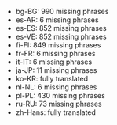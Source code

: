 - bg-BG: 990 missing phrases
- es-AR: 6 missing phrases
- es-ES: 852 missing phrases
- es-VE: 852 missing phrases
- fi-FI: 849 missing phrases
- fr-FR: 6 missing phrases
- it-IT: 6 missing phrases
- ja-JP: 11 missing phrases
- ko-KR: fully translated
- nl-NL: 6 missing phrases
- pl-PL: 430 missing phrases
- ru-RU: 73 missing phrases
- zh-Hans: fully translated
